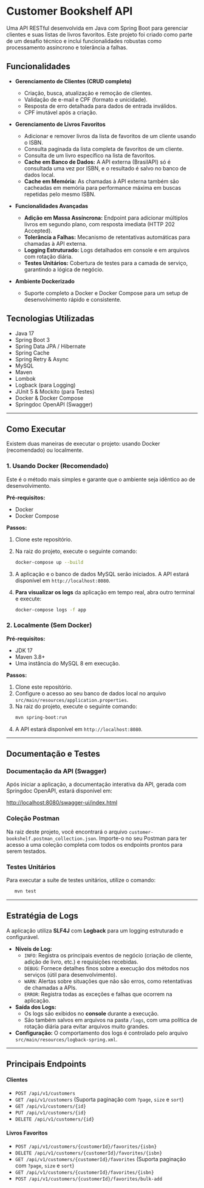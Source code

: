 # Customer Bookshelf API

Uma API RESTful desenvolvida em Java com Spring Boot para gerenciar clientes e suas listas de livros favoritos. Este projeto foi criado como parte de um desafio técnico e inclui funcionalidades robustas como processamento assíncrono e tolerância a falhas.

## Funcionalidades

- **Gerenciamento de Clientes (CRUD completo)**
  - Criação, busca, atualização e remoção de clientes.
  - Validação de e-mail e CPF (formato e unicidade).
  - Resposta de erro detalhada para dados de entrada inválidos.
  - CPF imutável após a criação.

- **Gerenciamento de Livros Favoritos**
  - Adicionar e remover livros da lista de favoritos de um cliente usando o ISBN.
  - Consulta paginada da lista completa de favoritos de um cliente.
  - Consulta de um livro específico na lista de favoritos.
  - **Cache em Banco de Dados:** A API externa (BrasilAPI) só é consultada uma vez por ISBN, e o resultado é salvo no banco de dados local.
  - **Cache em Memória:** As chamadas à API externa também são cacheadas em memória para performance máxima em buscas repetidas pelo mesmo ISBN.

- **Funcionalidades Avançadas**
  - **Adição em Massa Assíncrona:** Endpoint para adicionar múltiplos livros em segundo plano, com resposta imediata (HTTP 202 Accepted).
  - **Tolerância a Falhas:** Mecanismo de retentativas automáticas para chamadas à API externa.
  - **Logging Estruturado:** Logs detalhados em console e em arquivos com rotação diária.
  - **Testes Unitários:** Cobertura de testes para a camada de serviço, garantindo a lógica de negócio.

- **Ambiente Dockerizado**
  - Suporte completo a Docker e Docker Compose para um setup de desenvolvimento rápido e consistente.

## Tecnologias Utilizadas

- Java 17
- Spring Boot 3
- Spring Data JPA / Hibernate
- Spring Cache
- Spring Retry & Async
- MySQL
- Maven
- Lombok
- Logback (para Logging)
- JUnit 5 & Mockito (para Testes)
- Docker & Docker Compose
- Springdoc OpenAPI (Swagger)

---

## Como Executar

Existem duas maneiras de executar o projeto: usando Docker (recomendado) ou localmente.

### 1. Usando Docker (Recomendado)

Este é o método mais simples e garante que o ambiente seja idêntico ao de desenvolvimento.

**Pré-requisitos:**
- Docker
- Docker Compose

**Passos:**

1.  Clone este repositório.
2.  Na raiz do projeto, execute o seguinte comando:
    ```bash
    docker-compose up --build
    ```
3.  A aplicação e o banco de dados MySQL serão iniciados. A API estará disponível em `http://localhost:8080`.

4.  **Para visualizar os logs** da aplicação em tempo real, abra outro terminal e execute:
    ```bash
    docker-compose logs -f app
    ```

### 2. Localmente (Sem Docker)

**Pré-requisitos:**
- JDK 17
- Maven 3.8+
- Uma instância do MySQL 8 em execução.

**Passos:**

1.  Clone este repositório.
2.  Configure o acesso ao seu banco de dados local no arquivo `src/main/resources/application.properties`.
3.  Na raiz do projeto, execute o seguinte comando:
    ```bash
    mvn spring-boot:run
    ```
4.  A API estará disponível em `http://localhost:8080`.

---

## Documentação e Testes

### Documentação da API (Swagger)

Após iniciar a aplicação, a documentação interativa da API, gerada com Springdoc OpenAPI, estará disponível em:

[http://localhost:8080/swagger-ui/index.html](http://localhost:8080/swagger-ui/index.html)

### Coleção Postman

Na raiz deste projeto, você encontrará o arquivo `customer-bookshelf.postman_collection.json`. Importe-o no seu Postman para ter acesso a uma coleção completa com todos os endpoints prontos para serem testados.

### Testes Unitários

Para executar a suíte de testes unitários, utilize o comando:
```bash
   mvn test
```

---

## Estratégia de Logs

A aplicação utiliza **SLF4J** com **Logback** para um logging estruturado e configurável.

- **Níveis de Log:**
  - `INFO`: Registra os principais eventos de negócio (criação de cliente, adição de livro, etc.) e requisições recebidas.
  - `DEBUG`: Fornece detalhes finos sobre a execução dos métodos nos serviços (útil para desenvolvimento).
  - `WARN`: Alertas sobre situações que não são erros, como retentativas de chamadas a APIs.
  - `ERROR`: Registra todas as exceções e falhas que ocorrem na aplicação.
- **Saída dos Logs:**
  - Os logs são exibidos no **console** durante a execução.
  - São também salvos em arquivos na pasta `/logs`, com uma política de rotação diária para evitar arquivos muito grandes.
- **Configuração:** O comportamento dos logs é controlado pelo arquivo `src/main/resources/logback-spring.xml`.

---

## Principais Endpoints

#### Clientes
- `POST /api/v1/customers`
- `GET /api/v1/customers` (Suporta paginação com `?page`, `size` e `sort`)
- `GET /api/v1/customers/{id}`
- `PUT /api/v1/customers/{id}`
- `DELETE /api/v1/customers/{id}`

#### Livros Favoritos
- `POST /api/v1/customers/{customerId}/favorites/{isbn}`
- `DELETE /api/v1/customers/{customerId}/favorites/{isbn}`
- `GET /api/v1/customers/{customerId}/favorites` (Suporta paginação com `?page`, `size` e `sort`)
- `GET /api/v1/customers/{customerId}/favorites/{isbn}`
- `POST /api/v1/customers/{customerId}/favorites/bulk-add`
